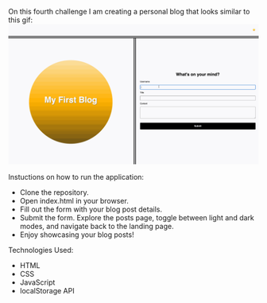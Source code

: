 On this fourth challenge I am creating a personal blog that looks similar to this gif:
![alt text](assets/Images/100-web-apis-challenge-demo.gif)





Instuctions on how to run the application:
- Clone the repository.
- Open index.html in your browser.
- Fill out the form with your blog post details.
- Submit the form. Explore the posts page, toggle between light and dark modes, and navigate back to the landing page.
- Enjoy showcasing your blog posts!





Technologies Used:
- HTML
- CSS
- JavaScript
- localStorage API